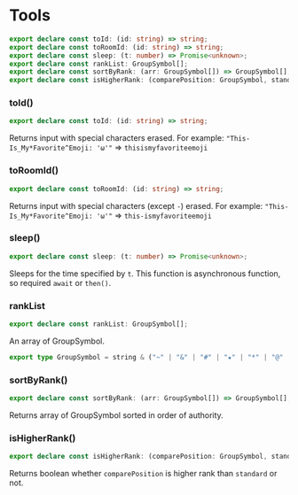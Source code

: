 # Tools

```ts
export declare const toId: (id: string) => string;
export declare const toRoomId: (id: string) => string;
export declare const sleep: (t: number) => Promise<unknown>;
export declare const rankList: GroupSymbol[];
export declare const sortByRank: (arr: GroupSymbol[]) => GroupSymbol[];
export declare const isHigherRank: (comparePosition: GroupSymbol, standard: GroupSymbol) => boolean;
```

### toId()

```ts
export declare const toId: (id: string) => string;
```

Returns input with special characters erased.
For example: `"This-Is_My*Favorite^Emoji: 'ω'"` => `thisismyfavoriteemoji`

### toRoomId()

```ts
export declare const toRoomId: (id: string) => string;
```

Returns input with special characters (except `-`) erased.
For example: `"This-Is_My*Favorite^Emoji: 'ω'"` => `this-ismyfavoriteemoji`

### sleep()

```ts
export declare const sleep: (t: number) => Promise<unknown>;
```

Sleeps for the time specified by `t`.
This function is asynchronous function, so required `await` or `then()`.

### rankList

```ts
export declare const rankList: GroupSymbol[];
```

An array of GroupSymbol.

```ts
export type GroupSymbol = string & ("~" | "&" | "#" | "★" | "*" | "@" | "%" | "☆" | "§" | "+" | "^" | " " | "‽" | "!");
```

### sortByRank()

```ts
export declare const sortByRank: (arr: GroupSymbol[]) => GroupSymbol[];
```

Returns array of GroupSymbol sorted in order of authority.

### isHigherRank()

```ts
export declare const isHigherRank: (comparePosition: GroupSymbol, standard: GroupSymbol) => boolean;
```

Returns boolean whether `comparePosition` is higher rank than `standard` or not.
